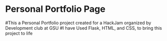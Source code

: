 # Personal Portfolio Page
#This a Personal Portfolio project created for a HackJam organized by Development club at GSU
#I have Used Flask, HTML, and CSS, to bring this project to life
